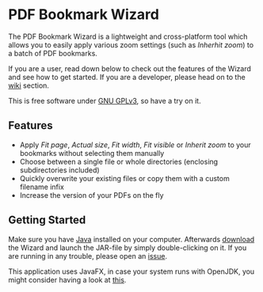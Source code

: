 # PDF Bookmark Wizard #

The PDF Bookmark Wizard is a lightweight and cross-platform tool which allows you to easily apply various zoom settings (such as *Inherhit zoom*) to a batch of PDF bookmarks.

If you are a user, read down below to check out the features of the Wizard and see how to get started. If you are a developer, please head on to the [wiki](https://bitbucket.org/beatngu13/pdfbookmarkwizard/wiki/) section.

This is free software under [GNU GPLv3](http://www.gnu.org/licenses/), so have a try on it.

## Features ##

* Apply *Fit page*, *Actual size*, *Fit width*, *Fit visible* or *Inherit zoom* to your bookmarks without selecting them manually
* Choose between a single file or whole directories (enclosing subdirectories included)
* Quickly overwrite your existing files or copy them with a custom filename infix
* Increase the version of your PDFs on the fly

## Getting Started ##

Make sure you have [Java](http://java.com/en/download/index.jsp) installed on your computer. Afterwards [download](https://bitbucket.org/beatngu13/pdfbookmarkwizard/downloads/) the Wizard and launch the JAR-file by simply double-clicking on it. If you are running in any trouble, please open an [issue](https://bitbucket.org/beatngu13/pdfbookmarkwizard/issues/).

This application uses JavaFX, in case your system runs with OpenJDK, you might consider having a look at [this](http://stackoverflow.com/questions/18547362/javafx-and-openjdk/).